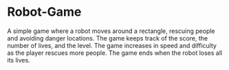 # Robot-Game
A simple game where a robot moves around a rectangle, rescuing people and avoiding danger locations. The game keeps track of the score, the number of lives, and the level. The game increases in speed and difficulty as the player rescues more people. The game ends when the robot loses all its lives. 
